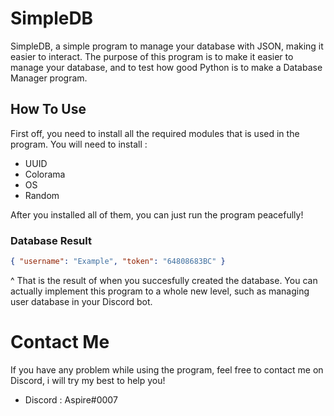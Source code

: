 # SimpleDB
SimpleDB, a simple program to manage your database with JSON, making it easier to interact.
The purpose of this program is to make it easier to manage your database, and to test how good Python is to make a Database Manager program.

## How To Use
First off, you need to install all the required modules that is used in the program.
You will need to install : 
- UUID
- Colorama
- OS
- Random 

After you installed all of them, you can just run the program peacefully!
### Database Result
```json
{ "username": "Example", "token": "64808683BC" }
```
^ That is the result of when you succesfully created the database. You can actually implement this program to a whole new level, such as managing user database in your Discord bot.
# Contact Me
If you have any problem while using the program, feel free to contact me on Discord, i will try my best to help you!
- Discord : Aspire#0007
